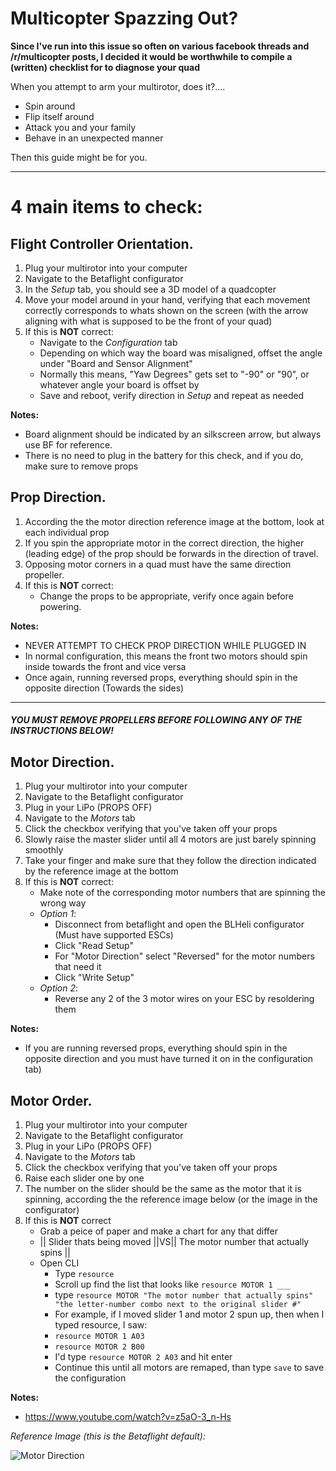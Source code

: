 # Multicopter Spazzing Out?


**Since I've run into this issue so often on various facebook threads and /r/multicopter posts, I decided it would be worthwhile to compile a (written) checklist for to diagnose your quad**


When you attempt to arm your multirotor, does it?....
- Spin around
- Flip itself around
- Attack you and your family
- Behave in an unexpected manner

Then this guide might be for you.

----

# 4 main items to check:

## Flight Controller Orientation.

1. Plug your multirotor into your computer
2. Navigate to the Betaflight configurator
3. In the *Setup* tab, you should see a 3D model of a quadcopter
4. Move your model around in your hand, verifying that each movement correctly corresponds to whats shown on the screen (with the arrow aligning with what is supposed to be the front of your quad)
5. If this is **NOT** correct:
	- Navigate to the *Configuration* tab
	- Depending on which way the board was misaligned, offset the angle under "Board and Sensor Alignment"
	- Normally this means, "Yaw Degrees" gets set to "-90" or "90", or whatever angle your board is offset by
	- Save and reboot, verify direction in *Setup* and repeat as needed

**Notes:**
- Board alignment should be indicated by an silkscreen arrow, but always use BF for reference.
- There is no need to plug in the battery for this check, and if you do, make sure to remove props


## Prop Direction.
1. According the the motor direction reference image at the bottom, look at each individual prop
2. If you spin the appropriate motor in the correct direction, the higher (leading edge) of the prop should be forwards in the direction of travel.
3. Opposing motor corners in a quad must have the same direction propeller.
4. If this is **NOT** correct:
 	- Change the props to be appropriate, verify once again before powering.

**Notes:**
- NEVER ATTEMPT TO CHECK PROP DIRECTION WHILE PLUGGED IN
- In normal configuration, this means the front two motors should spin inside towards the front and vice versa
- Once again, running reversed props, everything should spin in the opposite direction (Towards the sides)

----
##### YOU MUST REMOVE PROPELLERS BEFORE FOLLOWING ANY OF THE INSTRUCTIONS BELOW!


## Motor Direction.
1. Plug your multirotor into your computer
2. Navigate to the Betaflight configurator
3. Plug in your LiPo (PROPS OFF)
4. Navigate to the *Motors* tab
5. Click the checkbox verifying that you've taken off your props
6. Slowly raise the master slider until all 4 motors are just barely spinning smoothly
7. Take your finger and make sure that they follow the direction indicated by the reference image at the bottom
8. If this is **NOT** correct:
	- Make note of the corresponding motor numbers that are spinning the wrong way
	- *Option 1*:
		- Disconnect from betaflight and open the BLHeli configurator (Must have supported ESCs)
		- Click "Read Setup"
		- For "Motor Direction" select "Reversed" for the motor numbers that need it
		- Click "Write Setup"
    - *Option 2*:
    	- Reverse any 2 of the 3 motor wires on your ESC by resoldering them

**Notes:**
- If you are running reversed props, everything should spin in the opposite direction and you must have turned it on in the configuration tab)



## Motor Order.
1. Plug your multirotor into your computer
2. Navigate to the Betaflight configurator
3. Plug in your LiPo (PROPS OFF)
4. Navigate to the *Motors* tab
5. Click the checkbox verifying that you've taken off your props
6. Raise each slider one by one
7. The number on the slider should be the same as the motor that it is spinning, according the the reference image below (or the image in the configurator)
8. If this is **NOT** correct
	- Grab a peice of paper and make a chart for any that differ
	- || Slider thats being moved ||VS|| The motor number that actually spins ||
	- Open CLI
		- Type ```resource```
		- Scroll up find the list that looks like ```resource MOTOR 1 ___```
		- type ```resource MOTOR "The motor number that actually spins" "the letter-number combo next to the original slider #"```
		- For example, if I moved slider 1 and motor 2 spun up, then when I typed resource, I saw:
		- ```resource MOTOR 1 A03```
		- ```resource MOTOR 2 B00```
		- I'd type ```resource MOTOR 2 A03``` and hit enter
		- Continue this until all motors are remaped, than type ```save``` to save the configuration

**Notes:**
- https://www.youtube.com/watch?v=z5aO-3_n-Hs


_Reference Image (this is the Betaflight default):_

![Motor Direction](https://github.com/betaflight/betaflight-configurator/blob/master/resources/motor_order/quad_x.svg)